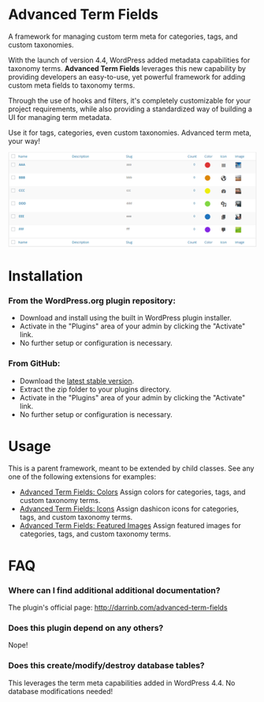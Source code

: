 # Advanced Term Fields

A framework for managing custom term meta for categories, tags, and custom taxonomies.

With the launch of version 4.4, WordPress added metadata capabilities for taxonomy terms.  **Advanced Term Fields** leverages this new capability by providing developers an easy-to-use, yet powerful framework for adding custom meta fields to taxonomy terms.

Through the use of hooks and filters, it's completely customizable for your project requirements, while also providing a standardized way of building a UI for managing term metadata.

Use it for tags, categories, even custom taxonomies.  Advanced term meta, your way!

![term admin](assets/screenshot.png?raw=true "Term Meta!")

# Installation

### From the WordPress.org plugin repository:

* Download and install using the built in WordPress plugin installer.
* Activate in the "Plugins" area of your admin by clicking the "Activate" link.
* No further setup or configuration is necessary.

### From GitHub:

* Download the [latest stable version](https://github.com/dboutote/Advanced-Term-Fields/archive/master.zip).
* Extract the zip folder to your plugins directory.
* Activate in the "Plugins" area of your admin by clicking the "Activate" link.
* No further setup or configuration is necessary.

# Usage

This is a parent framework, meant to be extended by child classes.  See any one of the following extensions for examples:

* [Advanced Term Fields: Colors](https://github.com/dboutote/Advanced-Term-Fields-Colors) Assign colors for categories, tags, and custom taxonomy terms.
* [Advanced Term Fields: Icons](https://github.com/dboutote/Advanced-Term-Fields-Icons) Assign dashicon icons for categories, tags, and custom taxonomy terms.
* [Advanced Term Fields: Featured Images](https://github.com/dboutote/Advanced-Term-Fields-Images) Assign featured images for categories, tags, and custom taxonomy terms.

# FAQ

### Where can I find additional additional documentation?

The plugin's official page: http://darrinb.com/advanced-term-fields

### Does this plugin depend on any others?

Nope!

### Does this create/modify/destroy database tables?

This leverages the term meta capabilities added in WordPress 4.4.  No database modifications needed!
